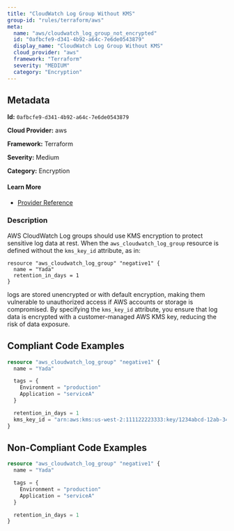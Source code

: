 ```yaml
---
title: "CloudWatch Log Group Without KMS"
group-id: "rules/terraform/aws"
meta:
  name: "aws/cloudwatch_log_group_not_encrypted"
  id: "0afbcfe9-d341-4b92-a64c-7e6de0543879"
  display_name: "CloudWatch Log Group Without KMS"
  cloud_provider: "aws"
  framework: "Terraform"
  severity: "MEDIUM"
  category: "Encryption"
---
```

## Metadata

**Id:** `0afbcfe9-d341-4b92-a64c-7e6de0543879`

**Cloud Provider:** aws

**Framework:** Terraform

**Severity:** Medium

**Category:** Encryption

#### Learn More

 - [Provider Reference](https://registry.terraform.io/providers/hashicorp/aws/latest/docs/resources/cloudwatch_log_group)

### Description

 AWS CloudWatch Log groups should use KMS encryption to protect sensitive log data at rest. When the `aws_cloudwatch_log_group` resource is defined without the `kms_key_id` attribute, as in:

```
resource "aws_cloudwatch_log_group" "negative1" {
  name = "Yada"
  retention_in_days = 1
}
```

logs are stored unencrypted or with default encryption, making them vulnerable to unauthorized access if AWS accounts or storage is compromised. By specifying the `kms_key_id` attribute, you ensure that log data is encrypted with a customer-managed AWS KMS key, reducing the risk of data exposure.


## Compliant Code Examples
```terraform
resource "aws_cloudwatch_log_group" "negative1" {
  name = "Yada"

  tags = {
    Environment = "production"
    Application = "serviceA"
  }

  retention_in_days = 1
  kms_key_id = "arn:aws:kms:us-west-2:111122223333:key/1234abcd-12ab-34cd-56ef-1234567890ab"
}

```
## Non-Compliant Code Examples
```terraform
resource "aws_cloudwatch_log_group" "negative1" {
  name = "Yada"

  tags = {
    Environment = "production"
    Application = "serviceA"
  }

  retention_in_days = 1
}

```